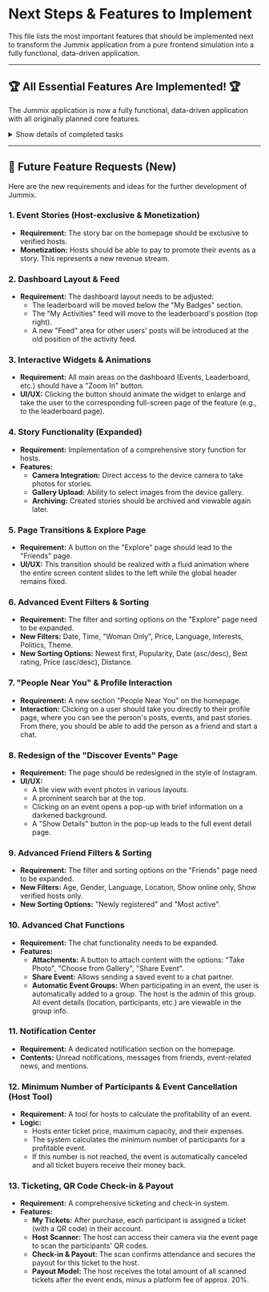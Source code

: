 # Next Steps & Features to Implement

This file lists the most important features that should be implemented next to transform the Jummix application from a pure frontend simulation into a fully functional, data-driven application.

---

## 🏆 All Essential Features Are Implemented! 🏆

The Jummix application is now a fully functional, data-driven application with all originally planned core features.

<details>
<summary>Show details of completed tasks</summary>

- **<del>1. Backend Data Persistence (Fully Completed)</del>**
- **<del>2. Real User Authentication & Management (Fully Completed)</del>**
- **<del>3. Event Management for Hosts (Fully Completed)</del>**
- **<del>4. Ticketing & Payment (Fully Completed)</del>**
- **<del>5. Live Chat with WebSockets (Fully Completed)</del>**
- **<del>6. Media Uploads (Images & Videos) (Fully Completed)</del>**
- **<del>7. Real Geolocation for "Nearby Events" (Fully Completed)</del>**
- **<del>8. Notification System (Fully Completed)</del>**

</details>

---

## 🚀 Future Feature Requests (New)

Here are the new requirements and ideas for the further development of Jummix.

### 1. Event Stories (Host-exclusive & Monetization)
- **Requirement:** The story bar on the homepage should be exclusive to verified hosts.
- **Monetization:** Hosts should be able to pay to promote their events as a story. This represents a new revenue stream.

### 2. Dashboard Layout & Feed
- **Requirement:** The dashboard layout needs to be adjusted:
    - The leaderboard will be moved below the "My Badges" section.
    - The "My Activities" feed will move to the leaderboard's position (top right).
    - A new "Feed" area for other users' posts will be introduced at the old position of the activity feed.

### 3. Interactive Widgets & Animations
- **Requirement:** All main areas on the dashboard (Events, Leaderboard, etc.) should have a "Zoom In" button.
- **UI/UX:** Clicking the button should animate the widget to enlarge and take the user to the corresponding full-screen page of the feature (e.g., to the leaderboard page).

### 4. Story Functionality (Expanded)
- **Requirement:** Implementation of a comprehensive story function for hosts.
- **Features:**
    - **Camera Integration:** Direct access to the device camera to take photos for stories.
    - **Gallery Upload:** Ability to select images from the device gallery.
    - **Archiving:** Created stories should be archived and viewable again later.

### 5. Page Transitions & Explore Page
- **Requirement:** A button on the "Explore" page should lead to the "Friends" page.
- **UI/UX:** This transition should be realized with a fluid animation where the entire screen content slides to the left while the global header remains fixed.

### 6. Advanced Event Filters & Sorting
- **Requirement:** The filter and sorting options on the "Explore" page need to be expanded.
- **New Filters:** Date, Time, "Woman Only", Price, Language, Interests, Politics, Theme.
- **New Sorting Options:** Newest first, Popularity, Date (asc/desc), Best rating, Price (asc/desc), Distance.

### 7. "People Near You" & Profile Interaction
- **Requirement:** A new section "People Near You" on the homepage.
- **Interaction:** Clicking on a user should take you directly to their profile page, where you can see the person's posts, events, and past stories. From there, you should be able to add the person as a friend and start a chat.

### 8. Redesign of the "Discover Events" Page
- **Requirement:** The page should be redesigned in the style of Instagram.
- **UI/UX:**
    - A tile view with event photos in various layouts.
    - A prominent search bar at the top.
    - Clicking on an event opens a pop-up with brief information on a darkened background.
    - A "Show Details" button in the pop-up leads to the full event detail page.

### 9. Advanced Friend Filters & Sorting
- **Requirement:** The filter and sorting options on the "Friends" page need to be expanded.
- **New Filters:** Age, Gender, Language, Location, Show online only, Show verified hosts only.
- **New Sorting Options:** "Newly registered" and "Most active".

### 10. Advanced Chat Functions
- **Requirement:** The chat functionality needs to be expanded.
- **Features:**
    - **Attachments:** A button to attach content with the options: "Take Photo", "Choose from Gallery", "Share Event".
    - **Share Event:** Allows sending a saved event to a chat partner.
    - **Automatic Event Groups:** When participating in an event, the user is automatically added to a group. The host is the admin of this group. All event details (location, participants, etc.) are viewable in the group info.

### 11. Notification Center
- **Requirement:** A dedicated notification section on the homepage.
- **Contents:** Unread notifications, messages from friends, event-related news, and mentions.

### 12. Minimum Number of Participants & Event Cancellation (Host Tool)
- **Requirement:** A tool for hosts to calculate the profitability of an event.
- **Logic:**
    - Hosts enter ticket price, maximum capacity, and their expenses.
    - The system calculates the minimum number of participants for a profitable event.
    - If this number is not reached, the event is automatically canceled and all ticket buyers receive their money back.

### 13. Ticketing, QR Code Check-in & Payout
- **Requirement:** A comprehensive ticketing and check-in system.
- **Features:**
    - **My Tickets:** After purchase, each participant is assigned a ticket (with a QR code) in their account.
    - **Host Scanner:** The host can access their camera via the event page to scan the participants' QR codes.
    - **Check-in & Payout:** The scan confirms attendance and secures the payout for this ticket to the host.
    - **Payout Model:** The host receives the total amount of all scanned tickets after the event ends, minus a platform fee of approx. 20%.
